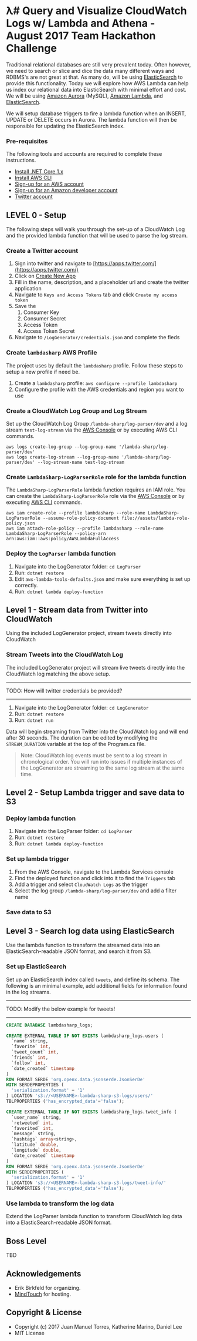# λ# Query and Visualize CloudWatch Logs w/ Lambda and Athena - August 2017 Team Hackathon Challenge
Traditional relational databases are still very prevalent today. Often however, we need to search or slice and dice the data many different ways and RDBMS's are not great at that. As many do, will be using [ElasticSearch](https://aws.amazon.com/elasticsearch-service/) to provide this functionality. Today we will explore how AWS Lambda can help us index our relational data into ElasticSearch with minimal effort and cost. We will be using [Amazon Aurora](https://aws.amazon.com/rds/aurora/) (MySQL), [Amazon Lambda](https://aws.amazon.com/lambda/), and [ElasticSearch](https://aws.amazon.com/elasticsearch-service/). 

We will setup database triggers to fire a lambda function when an INSERT, UPDATE or DELETE occurs in Aurora. The lambda function will then be responsible for updating the ElasticSearch index.

### Pre-requisites
The following tools and accounts are required to complete these instructions.

* [Install .NET Core 1.x](https://www.microsoft.com/net/core)
* [Install AWS CLI](https://aws.amazon.com/cli/)
* [Sign-up for an AWS account](https://aws.amazon.com/)
* [Sign-up for an Amazon developer account](https://developer.amazon.com/)
* [Twitter account](https://twitter.com/)

## LEVEL 0 - Setup
The following steps will walk you through the set-up of a CloudWatch Log and the provided lambda function that will be used to parse the log stream.

### Create a Twitter account
1. Sign into twitter and navigate to [https://apps.twitter.com/](https://apps.twitter.com/)
2. Click on [Create New App](https://apps.twitter.com/app/new)
3. Fill in the name, description, and a placeholder url and create the twitter application
4. Navigate to `Keys and Access Tokens` tab and click `Create my access token`
5. Save the 
    1. Consumer Key
    2. Consumer Secret
    3. Access Token
    4. Access Token Secret
6. Navigate to `/LogGenerator/credentials.json` and complete the fieds


### Create `lambdasharp` AWS Profile
The project uses by default the `lambdasharp` profile. Follow these steps to setup a new profile if need be.

1. Create a `lambdasharp` profile: `aws configure --profile lambdasharp`
2. Configure the profile with the AWS credentials and region you want to use

### Create a CloudWatch Log Group and Log Stream
Set up the CloudWatch Log Group `/lambda-sharp/log-parser/dev` and a log stream `test-log-stream` via the [AWS Console](https://console.aws.amazon.com/cloudwatch) or by executing AWS CLI commands.
```shell
aws logs create-log-group --log-group-name '/lambda-sharp/log-parser/dev'
aws logs create-log-stream --log-group-name '/lambda-sharp/log-parser/dev' --log-stream-name test-log-stream
```

### Create `LambdaSharp-LogParserRole` role for the lambda function
The `LambdaSharp-LogParserRole` lambda function requires an IAM role. You can create the `LambdaSharp-LogParserRole` role via the [AWS Console](https://console.aws.amazon.com/iam/home) or by executing [AWS CLI](https://aws.amazon.com/cli/) commands.
```shell
aws iam create-role --profile lambdasharp --role-name LambdaSharp-LogParserRole --assume-role-policy-document file://assets/lambda-role-policy.json
aws iam attach-role-policy --profile lambdasharp --role-name LambdaSharp-LogParserRole --policy-arn arn:aws:iam::aws:policy/AWSLambdaFullAccess
```

### Deploy the `LogParser` lambda function
1. Navigate into the LogGenerator folder: `cd LogParser`
2. Run: `dotnet restore`
3. Edit `aws-lambda-tools-defaults.json` and make sure everything is set up correctly.
5. Run: `dotnet lambda deploy-function`

## Level 1 - Stream data from Twitter into CloudWatch
Using the included LogGenerator project, stream tweets directly into CloudWatch

### Stream Tweets into the CloudWatch Log
The included LogGenerator project will stream live tweets directly into the CloudWatch log matching the above setup.

---

TODO: How will twitter credentials be provided?

---

1. Navigate into the LogGenerator folder: `cd LogGenerator`
2. Run: `dotnet restore`
3. Run: `dotnet run`

Data will begin streaming from Twitter into the CloudWatch log and will end after 30 seconds. The duration can be edited by modifying the `STREAM_DURATION` variable at the top of the Program.cs file.
> Note: CloudWatch log events must be sent to a log stream in chronological order. You will run into issues if multiple instances of the LogGenerator are streaming to the same log stream at the same time.

## Level 2 - Setup Lambda trigger and save data to S3

### Deploy lambda function
1. Navigate into the LogParser folder: `cd LogParser`
2. Run: `dotnet restore`
3. Run: `dotnet lambda deploy-function`

### Set up lambda trigger
1. From the AWS Console, navigate to the Lambda Services console
2. Find the deployed function and click into it to find the `Triggers` tab
3. Add a trigger and select `CloudWatch Logs` as the trigger
4. Select the log group `/lambda-sharp/log-parser/dev` and add a filter name

### Save data to S3

## Level 3 - Search log data using ElasticSearch
Use the lambda function to transform the streamed data into an ElasticSearch-readable JSON format, and search it from S3.

### Set up ElasticSearch
Set up an ElasticSearch index called `tweets`, and define its schema. The following is an minimal example, add additional fields for information found in the log streams.

---

TODO: Modify the below example for tweets!

---
```sql
CREATE DATABASE lambdasharp_logs;
```


```sql
CREATE EXTERNAL TABLE IF NOT EXISTS lambdasharp_logs.users (
  `name` string,
  `favorite` int,
  `tweet_count` int,
  `friends` int,
  `follow` int,
  `date_created` timestamp
)
ROW FORMAT SERDE 'org.openx.data.jsonserde.JsonSerDe'
WITH SERDEPROPERTIES (
  'serialization.format' = '1'
) LOCATION 's3://<USERNAME>-lambda-sharp-s3-logs/users/'
TBLPROPERTIES ('has_encrypted_data'='false');
```

```sql
CREATE EXTERNAL TABLE IF NOT EXISTS lambdasharp_logs.tweet_info (
  `user_name` string,
  `retweeted` int,
  `favorited` int,
  `message` string,
  `hashtags` array<string>,
  `latitude` double,
  `longitude` double,
  `date_created` timestamp
)
ROW FORMAT SERDE 'org.openx.data.jsonserde.JsonSerDe'
WITH SERDEPROPERTIES (
  'serialization.format' = '1'
) LOCATION 's3://<USERNAME>-lambda-sharp-s3-logs/tweet-info/'
TBLPROPERTIES ('has_encrypted_data'='false');
```

### Use lambda to transform the log data
Extend the LogParser lambda function to transform CloudWatch log data into a ElasticSearch-readable JSON format.

## Boss Level
TBD

## Acknowledgements
* Erik Birkfeld for organizing.
* [MindTouch](https://mindtouch.com/) for hosting.

## Copyright & License
* Copyright (c) 2017 Juan Manuel Torres, Katherine Marino, Daniel Lee
* MIT License